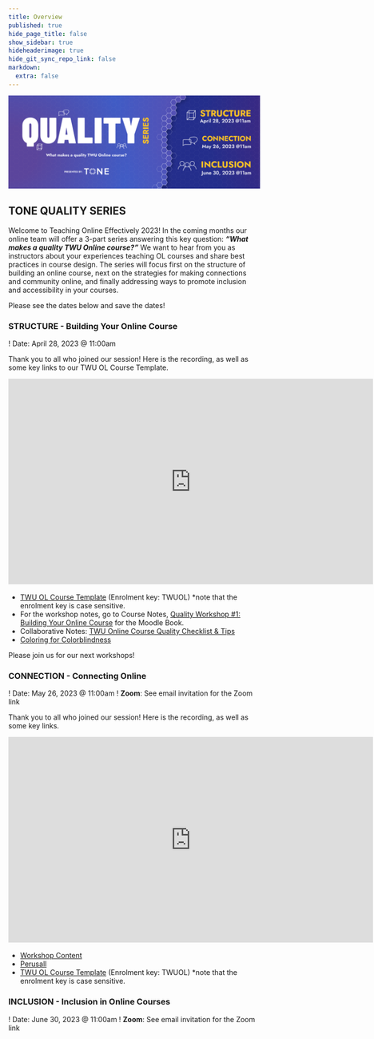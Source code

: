 ```yaml
---
title: Overview
published: true
hide_page_title: false
show_sidebar: true
hideheaderimage: true
hide_git_sync_repo_link: false
markdown:
  extra: false
---
```


![](2_4quality.png)

## TONE QUALITY SERIES

Welcome to Teaching Online Effectively 2023!  In the coming months our online team will offer a 3-part series answering this key question: ***“What makes a quality TWU Online course?”***  We want to hear from you as instructors about your experiences teaching OL courses and share best practices in course design.  The series will focus first on the structure of building an online course, next on the strategies for making connections and community online, and finally addressing ways to promote inclusion and accessibility in your courses.

Please see the dates below and save the dates!  

### STRUCTURE - Building Your Online Course

! Date: April 28, 2023 @ 11:00am 

Thank you to all who joined our session!  Here is the recording, as well as some key links to our TWU OL Course Template.

<iframe src="https://player.vimeo.com/video/822796633?h=b2bacd6142&amp;badge=0&amp;autopause=0&amp;player_id=0&amp;app_id=58479" width="730" height="411" frameborder="0" allow="autoplay; fullscreen; picture-in-picture" allowfullscreen title="TONE 04.28.2023: Quality Series - Structure"></iframe>

- [TWU OL Course Template](https://learn.twu.ca/course/view.php?id=23624&section=0#tabs-tree-start) (Enrolment key: TWUOL) *note that the enrolment key is case sensitive.
- For the workshop notes, go to Course Notes, [Quality Workshop #1: Building Your Online Course](https://learn.twu.ca/mod/book/view.php?id=882968) for the Moodle Book. 
- Collaborative Notes: [TWU Online Course Quality Checklist & Tips](https://docs.google.com/document/d/1O36WYMLFnjbSGnstodHGLOQ1Ee7NT1wnWnZ8y0uLMSk/edit)
- [Coloring for Colorblindness](https://davidmathlogic.com/colorblind/#%23D81B60-%231E88E5-%23FFC107-%23004D40)

Please join us for our next workshops!
### CONNECTION - Connecting Online

! Date: May 26, 2023 @ 11:00am 
! **Zoom**: See email invitation for the Zoom link

Thank you to all who joined our session!  Here is the recording, as well as some key links.

<iframe src="https://player.vimeo.com/video/831624991?h=e3b63b59e4&amp;badge=0&amp;autopause=0&amp;player_id=0&amp;app_id=58479" width="730" height="411" frameborder="0" allow="autoplay; fullscreen; picture-in-picture" allowfullscreen title="TONE 04.28.2023: Quality Series - Structure"></iframe>

- [Workshop Content](https://multi-access.twu.ca/learning-design/quality)  
- [Perusall](https://www.perusall.com)  
- [TWU OL Course Template](https://learn.twu.ca/course/view.php?id=23624&section=0#tabs-tree-start) (Enrolment key: TWUOL) *note that the enrolment key is case sensitive.

### INCLUSION - Inclusion in Online Courses

! Date: June 30, 2023 @ 11:00am 
! **Zoom**: See email invitation for the Zoom link
